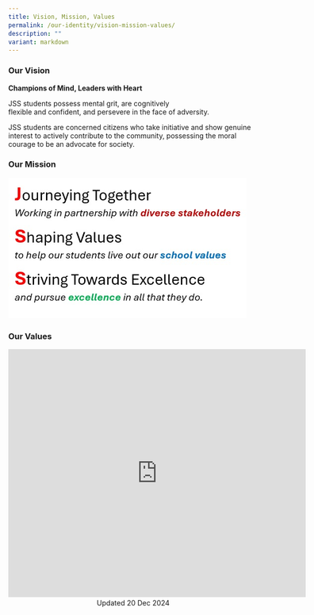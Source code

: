 ```yaml
---
title: Vision, Mission, Values
permalink: /our-identity/vision-mission-values/
description: ""
variant: markdown
---
```

### Our Vision

**Champions of Mind, Leaders with Heart**

JSS students possess mental grit, are cognitively flexible&nbsp;and&nbsp;confident,&nbsp;and persevere in the face of adversity. <br>

JSS students are concerned citizens who take initiative and show genuine interest to actively contribute to the community, possessing the moral courage to be an advocate for society.  

### Our Mission

![Mission](/images/WhatsApp_Image_2024_12_26_at_2_29_55_PM.jpg)


### Our Values

<iframe allowfullscreen="true" height="500" width="600" frameborder="0" src="https://docs.google.com/presentation/d/e/2PACX-1vR6Sq_KbAUMbhy-oATMVwjY3dlXD5SLLEthixyoVbJPkjx1oFU-rvFJ-ahNV7H8w4eZOXeXKL6AIsdy/embed?start=false&amp;loop=true&amp;delayms=10000"></iframe>


<center> Updated 20 Dec 2024 </center>